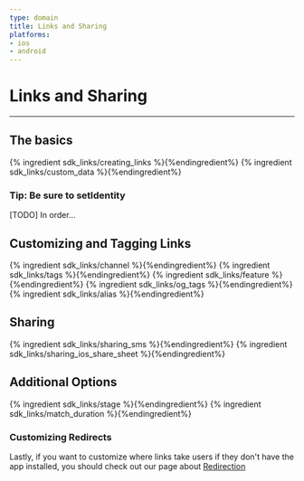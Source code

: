 ```yaml
---
type: domain
title: Links and Sharing
platforms:
- ios
- android
---
```


# Links and Sharing

------

## The basics

{% ingredient sdk_links/creating_links %}{%endingredient%}
{% ingredient sdk_links/custom_data %}{%endingredient%}

### Tip: Be sure to setIdentity

[TODO] In order...


## Customizing and Tagging Links

{% ingredient sdk_links/channel %}{%endingredient%}
{% ingredient sdk_links/tags %}{%endingredient%}
{% ingredient sdk_links/feature %}{%endingredient%}
{% ingredient sdk_links/og_tags %}{%endingredient%}
{% ingredient sdk_links/alias %}{%endingredient%}


## Sharing

{% ingredient sdk_links/sharing_sms %}{%endingredient%}
{% ingredient sdk_links/sharing_ios_share_sheet %}{%endingredient%}


## Additional Options

{% ingredient sdk_links/stage %}{%endingredient%}
{% ingredient sdk_links/match_duration %}{%endingredient%}

### Customizing Redirects

Lastly, if you want to customize where links take users if they don't have the app installed, you should check out our page about [Redirection](/ingredients/redirection/{{page.platform}}/)